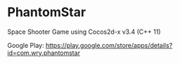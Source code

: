 # PhantomStar
Space Shooter Game using Cocos2d-x v3.4 (C++ 11)

Google Play: https://play.google.com/store/apps/details?id=com.wry.phantomstar
